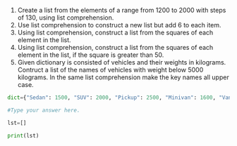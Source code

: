
1. Create a list from the elements of a range from 1200 to 2000 with steps of 130, using list comprehension.
2. Use list comprehension to construct a new list but add 6 to each item.
3. Using list comprehension, construct a list from the squares of each element in the list.
4. Using list comprehension, construct a list from the squares of each element in the list, if the square is greater than 50.
5. Given dictionary is consisted of vehicles and their weights in kilograms. Contruct a list of the names of vehicles with weight below 5000 kilograms. In the same list comprehension make the key names all upper case.

```python
dict={"Sedan": 1500, "SUV": 2000, "Pickup": 2500, "Minivan": 1600, "Van": 2400, "Semi": 13600, "Bicycle": 7, "Motorcycle": 110}

#Type your answer here.

lst=[]

print(lst)

```